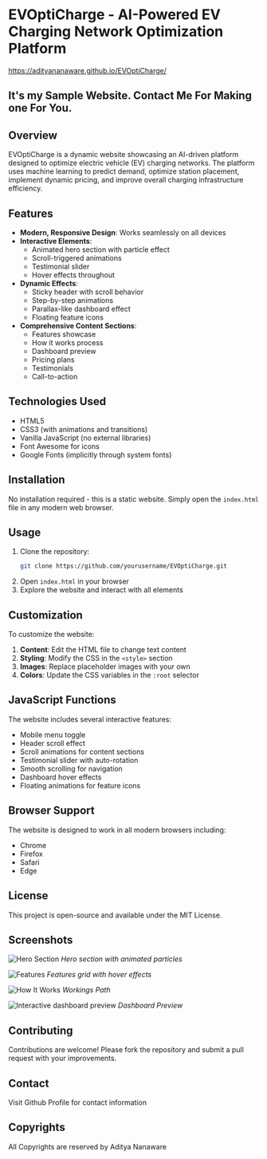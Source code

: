 # EVOptiCharge - AI-Powered EV Charging Network Optimization Platform

https://adityananaware.github.io/EVOptiCharge/

## It's my Sample Website. Contact Me For Making one For You.

## Overview

EVOptiCharge is a dynamic website showcasing an AI-driven platform designed to optimize electric vehicle (EV) charging networks. The platform uses machine learning to predict demand, optimize station placement, implement dynamic pricing, and improve overall charging infrastructure efficiency.

## Features

- **Modern, Responsive Design**: Works seamlessly on all devices
- **Interactive Elements**: 
  - Animated hero section with particle effect
  - Scroll-triggered animations
  - Testimonial slider
  - Hover effects throughout
- **Dynamic Effects**:
  - Sticky header with scroll behavior
  - Step-by-step animations
  - Parallax-like dashboard effect
  - Floating feature icons
- **Comprehensive Content Sections**:
  - Features showcase
  - How it works process
  - Dashboard preview
  - Pricing plans
  - Testimonials
  - Call-to-action

## Technologies Used

- HTML5
- CSS3 (with animations and transitions)
- Vanilla JavaScript (no external libraries)
- Font Awesome for icons
- Google Fonts (implicitly through system fonts)

## Installation

No installation required - this is a static website. Simply open the `index.html` file in any modern web browser.

## Usage

1. Clone the repository:
   ```bash
   git clone https://github.com/yourusername/EVOptiCharge.git
   ```
2. Open `index.html` in your browser
3. Explore the website and interact with all elements

## Customization

To customize the website:

1. **Content**: Edit the HTML file to change text content
2. **Styling**: Modify the CSS in the `<style>` section
3. **Images**: Replace placeholder images with your own
4. **Colors**: Update the CSS variables in the `:root` selector

## JavaScript Functions

The website includes several interactive features:

- Mobile menu toggle
- Header scroll effect
- Scroll animations for content sections
- Testimonial slider with auto-rotation
- Smooth scrolling for navigation
- Dashboard hover effects
- Floating animations for feature icons

## Browser Support

The website is designed to work in all modern browsers including:
- Chrome
- Firefox
- Safari
- Edge

## License

This project is open-source and available under the MIT License.

## Screenshots

![Hero Section](https://github.com/user-attachments/assets/b68b6a62-2c22-4ffd-8a4f-56f662156560)
*Hero section with animated particles*

![Features](https://github.com/user-attachments/assets/d2e7eb8d-a3fa-401e-ad51-6a085d5cdf59)
*Features grid with hover effects*

![How It Works](https://github.com/user-attachments/assets/b5338235-80f1-490c-be49-de5d0d6f0c1d)
*Workings Path*

![Interactive dashboard preview](https://images.unsplash.com/photo-1551288049-bebda4e38f71?ixlib=rb-4.0.3&ixid=M3wxMjA3fDB8MHxwaG90by1wYWdlfHx8fGVufDB8fHx8fA==&auto=format&fit=crop&w=1470&q=80)
*Dashboard Preview*

## Contributing

Contributions are welcome! Please fork the repository and submit a pull request with your improvements.

## Contact
Visit Github Profile for contact information

## Copyrights
All Copyrights are reserved by Aditya Nanaware
